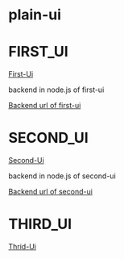 # plain-ui
# FIRST_UI
<a href="https://plain-ui.vercel.app/">First-Ui</a>
<p>backend in node.js of first-ui</p>
<a href="https://backend-first.vercel.app/customers">Backend url of first-ui</a>

# SECOND_UI
<a href="https://plain-ui-nm7q.vercel.app/">Second-Ui</a>
<p>backend in node.js of second-ui</p>
<a href="https://second-backend.vercel.app/components">Backend url of second-ui</a>

# THIRD_UI
<a href="https://plain-ui-elz9.vercel.app/">Thrid-Ui</a>
